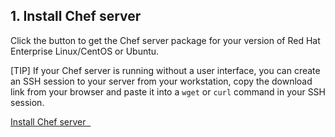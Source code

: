 ## 1. Install Chef server

Click the button to get the Chef server package for your version of Red Hat Enterprise Linux/CentOS or Ubuntu.

[TIP] If your Chef server is running without a user interface, you can create an SSH session to your server from your workstation, copy the download link from your browser and paste it into a `wget` or `curl` command in your SSH session.

<a class='accent-button radius' href='https://downloads.chef.io/chef-server/' target='_blank'>Install Chef server&nbsp;&nbsp;<i class='fa fa-external-link'></i></a>

